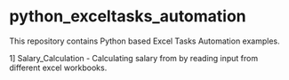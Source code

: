 # python_exceltasks_automation
This repository contains Python based Excel Tasks Automation examples.

1] Salary_Calculation - Calculating salary from by reading input from different excel workbooks.


